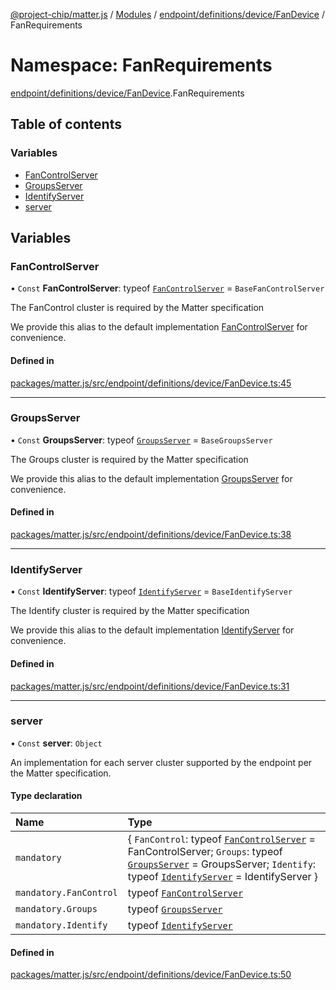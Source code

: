 [@project-chip/matter.js](../README.md) / [Modules](../modules.md) / [endpoint/definitions/device/FanDevice](endpoint_definitions_device_FanDevice.md) / FanRequirements

# Namespace: FanRequirements

[endpoint/definitions/device/FanDevice](endpoint_definitions_device_FanDevice.md).FanRequirements

## Table of contents

### Variables

- [FanControlServer](endpoint_definitions_device_FanDevice.FanRequirements.md#fancontrolserver)
- [GroupsServer](endpoint_definitions_device_FanDevice.FanRequirements.md#groupsserver)
- [IdentifyServer](endpoint_definitions_device_FanDevice.FanRequirements.md#identifyserver)
- [server](endpoint_definitions_device_FanDevice.FanRequirements.md#server)

## Variables

### FanControlServer

• `Const` **FanControlServer**: typeof [`FanControlServer`](../classes/behavior_definitions_fan_control_export.FanControlServer.md) = `BaseFanControlServer`

The FanControl cluster is required by the Matter specification

We provide this alias to the default implementation [FanControlServer](endpoint_definitions_device_FanDevice.FanRequirements.md#fancontrolserver) for convenience.

#### Defined in

[packages/matter.js/src/endpoint/definitions/device/FanDevice.ts:45](https://github.com/project-chip/matter.js/blob/6d3b6a5d957d88a9231d6ecab4bb41f8133112be/packages/matter.js/src/endpoint/definitions/device/FanDevice.ts#L45)

___

### GroupsServer

• `Const` **GroupsServer**: typeof [`GroupsServer`](../classes/behavior_definitions_groups_export.GroupsServer.md) = `BaseGroupsServer`

The Groups cluster is required by the Matter specification

We provide this alias to the default implementation [GroupsServer](endpoint_definitions_device_FanDevice.FanRequirements.md#groupsserver) for convenience.

#### Defined in

[packages/matter.js/src/endpoint/definitions/device/FanDevice.ts:38](https://github.com/project-chip/matter.js/blob/6d3b6a5d957d88a9231d6ecab4bb41f8133112be/packages/matter.js/src/endpoint/definitions/device/FanDevice.ts#L38)

___

### IdentifyServer

• `Const` **IdentifyServer**: typeof [`IdentifyServer`](behavior_definitions_identify_export.IdentifyServer.md) = `BaseIdentifyServer`

The Identify cluster is required by the Matter specification

We provide this alias to the default implementation [IdentifyServer](endpoint_definitions_device_FanDevice.FanRequirements.md#identifyserver) for convenience.

#### Defined in

[packages/matter.js/src/endpoint/definitions/device/FanDevice.ts:31](https://github.com/project-chip/matter.js/blob/6d3b6a5d957d88a9231d6ecab4bb41f8133112be/packages/matter.js/src/endpoint/definitions/device/FanDevice.ts#L31)

___

### server

• `Const` **server**: `Object`

An implementation for each server cluster supported by the endpoint per the Matter specification.

#### Type declaration

| Name | Type |
| :------ | :------ |
| `mandatory` | \{ `FanControl`: typeof [`FanControlServer`](../classes/behavior_definitions_fan_control_export.FanControlServer.md) = FanControlServer; `Groups`: typeof [`GroupsServer`](../classes/behavior_definitions_groups_export.GroupsServer.md) = GroupsServer; `Identify`: typeof [`IdentifyServer`](behavior_definitions_identify_export.IdentifyServer.md) = IdentifyServer } |
| `mandatory.FanControl` | typeof [`FanControlServer`](../classes/behavior_definitions_fan_control_export.FanControlServer.md) |
| `mandatory.Groups` | typeof [`GroupsServer`](../classes/behavior_definitions_groups_export.GroupsServer.md) |
| `mandatory.Identify` | typeof [`IdentifyServer`](behavior_definitions_identify_export.IdentifyServer.md) |

#### Defined in

[packages/matter.js/src/endpoint/definitions/device/FanDevice.ts:50](https://github.com/project-chip/matter.js/blob/6d3b6a5d957d88a9231d6ecab4bb41f8133112be/packages/matter.js/src/endpoint/definitions/device/FanDevice.ts#L50)
